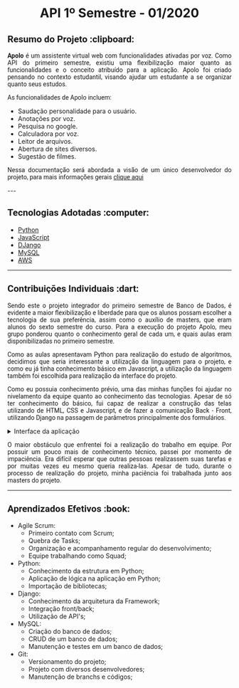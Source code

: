 <html>
<body>
 <h1 align="center"> API 1º Semestre - 01/2020</h1>
  <h2 style="font-family:roboto;"> Resumo do Projeto :clipboard:</h2>
  
  <p align="justify" style="font-family:roboto;"><b>Apolo</b> é um assistente virtual web com funcionalidades ativadas por voz. Como API do primeiro semestre, existiu uma flexibilização maior quanto as funcionalidades e o conceito atribuído para a aplicação. Apolo foi criado pensando no contexto estudantil, visando ajudar um estudante a se organizar quanto seus estudos.</p>
    <p align="justify" style="font-family:roboto;"> As funcionalidades de Apolo incluem: 
  <ul>
    <li>Saudação personalidade para o usuário.</li>
    <li>Anotações por voz.</li>
    <li>Pesquisa no google.</li>
    <li>Calculadora por voz.</li>
    <li>Leitor de arquivos.</li>
    <li>Abertura de sites diversos.</li>
    <li>Sugestão de filmes.</li>
  </ul>
 </p>
  <p align="justify" style="font-family:roboto;">Nessa documentação será abordada a visão de um único desenvolvedor do projeto, para mais informações gerais <a href="https://gitlab.com/apolo-pi-fatec/apolo">clique aqui</a></p>
  ---
  
  <h2 style="font-family:roboto;"> Tecnologias Adotadas :computer:</h2>
  
  * [Python](https://docs.python.org/3/index.html)
  * [JavaScript](https://www.javascript.com/)
  * [DJango](https://docs.djangoproject.com/en/4.0/)
  * [MySQL](https://dev.mysql.com/doc/)
  * [AWS](https://aws.amazon.com/pt/relational-database/)
  
  ---
  
  <h2 style="font-family:roboto;"> Contribuições Individuais :dart:</h2>
  <p align="justify" style="font-family:roboto;">Sendo este o projeto integrador do primeiro semestre de Banco de Dados, é evidente a maior flexibilização e liberdade para que os alunos possam escolher a tecnologia de sua preferência, assim como o auxílio de masters, que eram alunos do sexto semestre do curso. Para a execução do projeto Apolo, meu grupo ponderou quanto o conhecimento geral de cada um, e quais aulas eram disponibilizadas no primeiro semestre.</p>
 <p align="justify" style="font-family:roboto;">Como as aulas apresentavam Python para realização do estudo de algoritmos, decidimos que seria interessante a utilização da linguagem para o projeto, e como eu já tinha conhecimento básico em Javascript, a utilização da linguagem também foi escolhida para realização da interface do projeto.</p>
  <p align="justify" style="font-family:roboto;">Como eu possuia conhecimento prévio, uma das minhas funções foi ajudar no nivelamento da equipe quanto ao conhecimento das tecnologias. Apesar de só ter conhecimento do básico, fui capaz de realizar a construção das telas utilizando de HTML, CSS e Javascript, e de fazer a comunicação Back - Front, utilizando Django na passagem de parâmetros principalmente dos formulários.</p>
 
  <details>
  <summary>Interface da aplicação</summary>
  <br>
   <img style="border-radius: 50%;" src="![image](https://user-images.githubusercontent.com/46934773/188323045-5b84a9f0-b150-454d-af1d-8473702956fd.png)" alt=""/>
  </details>
  <p align="justify" style="font-family:roboto;">O maior obstáculo que enfrentei  foi a realização do trabalho em equipe. Por possuir um pouco mais de conhecimento técnico, passei por momento de impaciência. Era difícil esperar que outras pessoas realizassem suas tarefas e por muitas vezes eu mesmo queria realiza-las. Apesar de tudo, durante o processo de realização do projeto, minha paciência foi trabalhada junto aos masters do projeto.</p>
  
  ---
   
  <h2 style="font-family:roboto;"> Aprendizados Efetivos :book:</h2>   
  
  <ul>
    <li>Agile Scrum:
      <ul>
        <li>Primeiro contato com Scrum;</li>
        <li>Quebra de Tasks;</li>
        <li>Organização e acompanhamento regular do desenvolvimento;</li>   
        <li>Equipe trabalhando como Squad;</li>
      </ul>
     </li>
   <li>Python:
     <ul>
       <li>Conhecimento da estrutura em Python;</li>
       <li>Aplicação de lógica na aplicação em Python;</li>
       <li>Importação de bibliotecas;</li>
     </ul>
    </li>
    <li>Django:
     <ul>
       <li>Conhecimento da arquitetura da Framework;</li>
       <li>Integração front/back;</li>
       <li>Utilização de API's;</li>
     </ul>
    </li>
       <li>MySQL:
     <ul>
       <li>Criação do banco de dados;</li>
       <li>CRUD de um banco de dados;</li>
       <li>Manutenção e testes em um banco de dados;</li>
     </ul>
    </li>
      <li>Git:
     <ul>
       <li>Versionamento do projeto;</li>
       <li>Projeto com diversos desenvolvedores;</li>
       <li>Manutenção de branchs e códigos;</li>
     </ul>
    </li>
  </ul>
  
</body>
</html>
